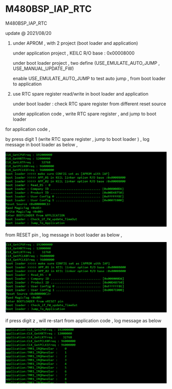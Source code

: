 # M480BSP_IAP_RTC
 M480BSP_IAP_RTC

update @ 2021/08/20

1. under APROM , with 2 project (boot loader and application)

	under application project , KEILC R/O base : 0x00008000

	under boot loader project , two define (USE_EMULATE_AUTO_JUMP , USE_MANUAL_UPDATE_FW) 

	enable USE_EMULATE_AUTO_JUMP to test auto jump , from boot loader to application 

2. use RTC spare register read/write in boot loader and application 

	under boot loader : check RTC spare register from different reset source
	
	under application code , write RTC spare register , and jump to boot loader

for application code , 

by press digit 1 (write RTC spare register , jump to boot loader ) , log message in boot loader as below , 

![image](https://github.com/released/M480BSP_IAP_RTC/blob/main/fromApplication.jpg)

from RESET pin , log message in boot loader as below , 

![image](https://github.com/released/M480BSP_IAP_RTC/blob/main/nRESET.jpg)

if press digit z , will re-start from application code , log message as below

![image](https://github.com/released/M480BSP_IAP_RTC/blob/main/NVIC_SystemReset.jpg)


